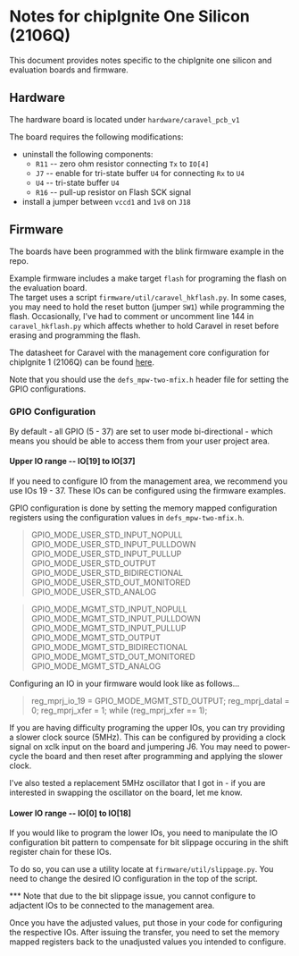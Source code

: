 # Notes for chipIgnite One Silicon (2106Q)

This document provides notes specific to the chipIgnite one silicon and evaluation boards and firmware.

## Hardware

The hardware board is located under `hardware/caravel_pcb_v1`

The board requires the following modifications:
* uninstall the following components:
  * `R11` -- zero ohm resistor connecting `Tx` to `IO[4]`
  * `J7` -- enable for tri-state buffer `U4` for connecting `Rx` to `U4`
  * `U4` -- tri-state buffer `U4`
  * `R16` -- pull-up resistor on Flash SCK signal
* install a jumper between `vccd1` and `1v8` on `J18`

## Firmware

The boards have been programmed with the blink firmware example in the repo.  

Example firmware includes a make target `flash` for programing the flash on the evaluation board.  
The target uses a script `firmware/util/caravel_hkflash.py`.  In some cases, you may need to hold the reset button (jumper `SW1`) while programming the flash.
Occasionally, I've had to comment or uncomment line 144 in `caravel_hkflash.py` which affects whether to hold Caravel in reset before erasing and programming the flash.

The datasheet for Caravel with the management core configuration for chipIgnite 1 (2106Q) can be found [here](./caravel_datasheet.pdf).

Note that you should use the `defs_mpw-two-mfix.h` header file for setting the GPIO configurations.


### GPIO Configuration

By default - all GPIO (5 - 37) are set to user mode bi-directional - which means you should be able to access them from your user project area.

#### Upper IO range -- IO[19] to IO[37]

If you need to configure IO from the management area, we recommend you use IOs 19 - 37.  These IOs can be configured using the firmware examples.   

GPIO configuration is done by setting the memory mapped configuration registers using the configuration values in `defs_mpw-two-mfix.h`.

> GPIO_MODE_USER_STD_INPUT_NOPULL
> GPIO_MODE_USER_STD_INPUT_PULLDOWN
> GPIO_MODE_USER_STD_INPUT_PULLUP
> GPIO_MODE_USER_STD_OUTPUT
> GPIO_MODE_USER_STD_BIDIRECTIONAL
> GPIO_MODE_USER_STD_OUT_MONITORED
> GPIO_MODE_USER_STD_ANALOG

> GPIO_MODE_MGMT_STD_INPUT_NOPULL
> GPIO_MODE_MGMT_STD_INPUT_PULLDOWN
> GPIO_MODE_MGMT_STD_INPUT_PULLUP
> GPIO_MODE_MGMT_STD_OUTPUT
> GPIO_MODE_MGMT_STD_BIDIRECTIONAL
> GPIO_MODE_MGMT_STD_OUT_MONITORED
> GPIO_MODE_MGMT_STD_ANALOG

Configuring an IO in your firmware would look like as follows...

> reg_mprj_io_19 = GPIO_MODE_MGMT_STD_OUTPUT;
> reg_mprj_datal = 0;
> reg_mprj_xfer = 1;
> while (reg_mprj_xfer == 1);

If you are having difficulty programing the upper IOs, you can try providing a slower clock source (5MHz).
 This can be configured by providing a clock signal on xclk input on the board and jumpering J6.  You may need to power-cycle the board and then reset after programming and applying the slower clock.

I've also tested a replacement 5MHz oscillator that I got in - if you are interested in swapping the oscillator on the board, let me know.

#### Lower IO range -- IO[0] to IO[18]

If you would like to program the lower IOs, you need to manipulate the IO configuration bit pattern to compensate for bit slippage occuring in the shift register chain for these IOs.  

To do so, you can use a utility locate at `firmware/util/slippage.py`.  You need to change the desired IO configuration in the top of the script.  

*** Note that due to the bit slippage issue, you cannot configure to adjactent IOs to be connected to the management area.

Once you have the adjusted values, put those in your code for configuring the respective IOs.  After issuing the transfer, you need to set the memory mapped registers back to the unadjusted values you intended to configure.
